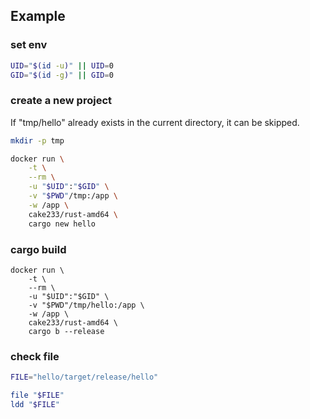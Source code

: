 <!-- repo=cake233/rust-amd64 -->

## Example

### set env

```sh
UID="$(id -u)" || UID=0
GID="$(id -g)" || GID=0
```

### create a new project

If "tmp/hello" already exists in the current directory, it can be skipped.

```sh
mkdir -p tmp

docker run \
    -t \
    --rm \
    -u "$UID":"$GID" \
    -v "$PWD"/tmp:/app \
    -w /app \
    cake233/rust-amd64 \
    cargo new hello
```

### cargo build

```
docker run \
    -t \
    --rm \
    -u "$UID":"$GID" \
    -v "$PWD"/tmp/hello:/app \
    -w /app \
    cake233/rust-amd64 \
    cargo b --release
```

### check file

```sh
FILE="hello/target/release/hello"

file "$FILE"
ldd "$FILE"
```
